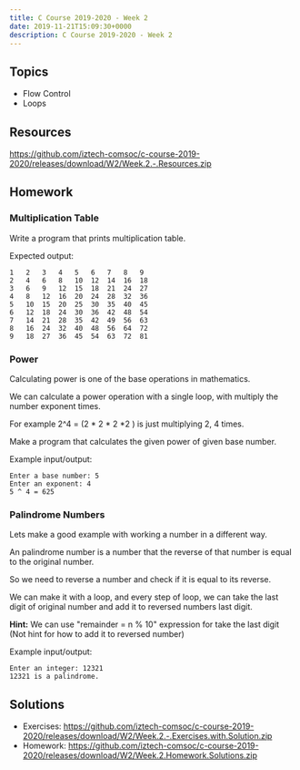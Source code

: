 ```yaml
---
title: C Course 2019-2020 - Week 2
date: 2019-11-21T15:09:30+0000
description: C Course 2019-2020 - Week 2
---
```


## Topics
- Flow Control
- Loops

## Resources
https://github.com/iztech-comsoc/c-course-2019-2020/releases/download/W2/Week.2.-.Resources.zip

## Homework
### Multiplication Table
Write a program that prints multiplication table.

Expected output:

    1	2	3	4	5	6	7	8	9	
    2	4	6	8	10	12	14	16	18	
    3	6	9	12	15	18	21	24	27	
    4	8	12	16	20	24	28	32	36	
    5	10	15	20	25	30	35	40	45	
    6	12	18	24	30	36	42	48	54	
    7	14	21	28	35	42	49	56	63	
    8	16	24	32	40	48	56	64	72	
    9	18	27	36	45	54	63	72	81

### Power
Calculating power is one of the base operations in mathematics.

We can calculate a power operation with a single loop, with multiply the number exponent times.

For example 2^4 = (2 * 2 * 2 *2 ) is just multiplying 2, 4 times.

Make a program that calculates the given power of given base number.

Example input/output:

    Enter a base number: 5
    Enter an exponent: 4
    5 ^ 4 = 625

### Palindrome Numbers
Lets make a good example with working a number in a different way.

An palindrome number is a number that the reverse of that number is equal to the original number.

So we need to reverse a number and check if it is equal to its reverse.

We can make it with a loop, and every step of loop, we can take the last digit of original number and add it to reversed numbers last digit.


__Hint:__ We can use "remainder = n % 10" expression for take the last digit (Not hint for how to add it to reversed number)

Example input/output:

    Enter an integer: 12321 
    12321 is a palindrome.

## Solutions
- Exercises:  https://github.com/iztech-comsoc/c-course-2019-2020/releases/download/W2/Week.2.-.Exercises.with.Solution.zip
- Homework: https://github.com/iztech-comsoc/c-course-2019-2020/releases/download/W2/Week.2.Homework.Solutions.zip
